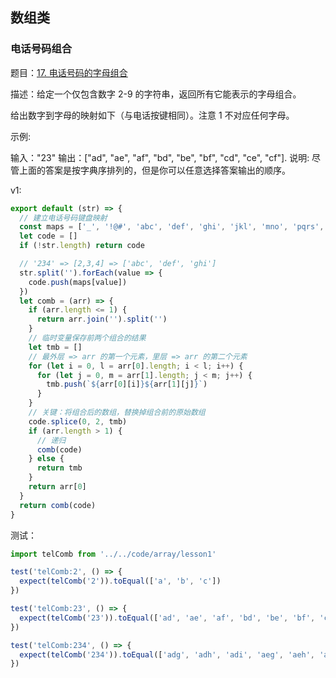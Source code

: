 ## 数组类

### 电话号码组合

题目：[17. 电话号码的字母组合](https://leetcode-cn.com/problems/letter-combinations-of-a-phone-number/submissions/)

描述：给定一个仅包含数字 2-9 的字符串，返回所有它能表示的字母组合。

给出数字到字母的映射如下（与电话按键相同）。注意 1 不对应任何字母。

示例:

输入："23"
输出：["ad", "ae", "af", "bd", "be", "bf", "cd", "ce", "cf"].
说明:
尽管上面的答案是按字典序排列的，但是你可以任意选择答案输出的顺序。

v1:

```js
export default (str) => {
  // 建立电话号码键盘映射
  const maps = ['_', '!@#', 'abc', 'def', 'ghi', 'jkl', 'mno', 'pqrs', 'tuv', 'wxyz']
  let code = []
  if (!str.length) return code

  // '234' => [2,3,4] => ['abc', 'def', 'ghi']
  str.split('').forEach(value => {
    code.push(maps[value])
  })
  let comb = (arr) => {
    if (arr.length <= 1) {
      return arr.join('').split('')
    }
    // 临时变量保存前两个组合的结果
    let tmb = []
    // 最外层 => arr 的第一个元素，里层 => arr 的第二个元素
    for (let i = 0, l = arr[0].length; i < l; i++) {
      for (let j = 0, m = arr[1].length; j < m; j++) {
        tmb.push(`${arr[0][i]}${arr[1][j]}`)
      }
    }
    // 关键：将组合后的数组，替换掉组合前的原始数组
    code.splice(0, 2, tmb)
    if (arr.length > 1) {
      // 递归
      comb(code)
    } else {
      return tmb
    }
    return arr[0]
  }
  return comb(code)
}
```

测试：

```js
import telComb from '../../code/array/lesson1'

test('telComb:2', () => {
  expect(telComb('2')).toEqual(['a', 'b', 'c'])
})

test('telComb:23', () => {
  expect(telComb('23')).toEqual(['ad', 'ae', 'af', 'bd', 'be', 'bf', 'cd', 'ce', 'cf'])
})

test('telComb:234', () => {
  expect(telComb('234')).toEqual(['adg', 'adh', 'adi', 'aeg', 'aeh', 'aei', 'afg', 'afh', 'afi', 'bdg', 'bdh', 'bdi', 'beg', 'beh', 'bei', 'bfg', 'bfh', 'bfi', 'cdg', 'cdh', 'cdi', 'ceg', 'ceh', 'cei', 'cfg', 'cfh', 'cfi'])
})

```